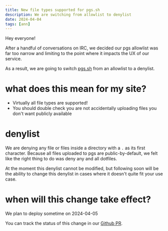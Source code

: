 ```yaml
---
title: New file types supported for pgs.sh
description: We are switching from allowlist to denylist
date: 2024-04-04
tags: [ann]
---
```


Hey everyone!

After a handful of conversations on IRC, we decided our pgs allowlist was far
too narrow and limiting to the point where it impacts the UX of our service.

As a result, we are going to switch [pgs.sh](https://pgs.sh) from an allowlist
to a denylist.

# what does this mean for my site?

- Virtually all file types are supported!
- You should double check you are not accidentally uploading files you don't
  want publicly available

# denylist

We are denying any file or files inside a directory with a `.` as its first
character. Because all files uploaded to pgs are public-by-default, we felt like
the right thing to do was deny any and all dotfiles.

At the moment this denylist cannot be modified, but following soon will be the
ability to change this denylist in cases where it doesn't quite fit your use
case.

# when will this change take effect?

We plan to deploy sometime on 2024-04-05

You can track the status of this change in our
[Github PR](https://github.com/picosh/pico/pull/119).
